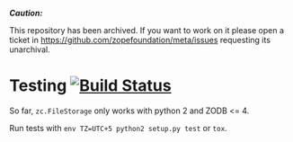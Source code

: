 ***Caution:***

This repository has been archived. If you want to work on it please open a ticket in https://github.com/zopefoundation/meta/issues requesting its unarchival.


# Testing [![Build Status](https://travis-ci.com/zopefoundation/zc.FileStorage.svg?branch=master)](https://travis-ci.org/zopefoundation/zc.FileStorage)

So far, `zc.FileStorage` only works with python 2 and ZODB <= 4.

Run tests with `env TZ=UTC+5 python2 setup.py test` or `tox`.
